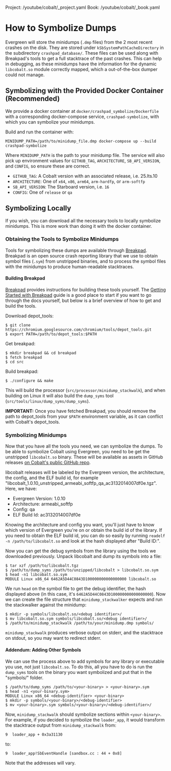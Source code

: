 Project: /youtube/cobalt/_project.yaml
Book: /youtube/cobalt/_book.yaml

# How to Symbolize Dumps

Evergreen will store the minidumps (`.dmp` files) from the 2 most recent
crashes on the disk. They are stored under `kSbSystemPathCacheDirectory` in the
subdirectory `crashpad_database/`. These files can be used along with
Breakpad's tools to get a full stacktrace of the past crashes. This can help in
debugging, as these minidumps have the information for the dynamic
`libcobalt.so` module correctly mapped, which a out-of-the-box dumper could not
manage.

## Symbolizing with the Provided Docker Container (Recommended)

We provide a docker container at `docker/crashpad_symbolize/Dockerfile` with a
corresponding docker-compose service, `crashpad-symbolize`, with which you can
symbolize your minidumps.

Build and run the container with:

```
MINIDUMP_PATH=/path/to/minidump_file.dmp docker-compose up --build crashpad-symbolize
```

Where `MINIDUMP_PATH` is the path to your minidump file. The service will also
pick up environment values for `GITHUB_TAG`, `ARCHITECTURE`, `SB_API_VERSION`,
and `CONFIG`, so ensure these are correct.

* `GITHUB_TAG`: A Cobalt version with an associated release, i.e. 25.lts.10
* `ARCHITECTURE`: One of `x64`, `x86`, `arm64`, `arm-hardfp`, or `arm-softfp`
* `SB_API_VERSION`: The Starboard version, i.e. `16`
* `CONFIG`: One of `release` or `qa`

## Symbolizing Locally

If you wish, you can download all the necessary tools to locally symbolize
minidumps. This is more work than doing it with the docker container.

### Obtaining the Tools to Symbolize Minidumps

Tools for symbolizing these dumps are available through
[Breakpad](https://chromium.googlesource.com/breakpad/breakpad/). Breakpad is
an open source crash reporting library that we use to obtain symbol files
(`.sym`) from unstripped binaries, and to process the symbol files with the
minidumps to produce human-readable stacktraces.

#### Building Breakpad

[Breakpad](https://chromium.googlesource.com/breakpad/breakpad/) provides
instructions for building these tools yourself. The
[Getting Started with Breakpad](https://chromium.googlesource.com/breakpad/breakpad/+/master/docs/getting_started_with_breakpad.md)
guide is a good place to start if you want to go through the docs yourself, but
below is a brief overview of how to get and build the tools.

Download depot_tools:
```
$ git clone https://chromium.googlesource.com/chromium/tools/depot_tools.git
$ export PATH=/path/to/depot_tools:$PATH
```

Get breakpad:
```
$ mkdir breakpad && cd breakpad
$ fetch breakpad
$ cd src
```

Build breakpad:
```
$ ./configure && make
```

This will build the processor (`src/processor/minidump_stackwalk`), and when
building on Linux it will also build the `dump_syms` tool
(`src/tools/linux/dump_syms/dump_syms`).

**IMPORTANT:** Once you have fetched Breakpad, you should remove the path to
depot_tools from your `$PATH` environment variable, as it can conflict with
Cobalt's depot_tools.

### Symbolizing Minidumps

Now that you have all the tools you need, we can symbolize the dumps. To be
able to symbolize Cobalt using Evergreen, you need to be get the unstripped
`libcobalt.so` binary. These will be available as assets in GitHub releases
[on Cobalt's public GitHub repo](https://github.com/youtube/cobalt/releases).

libcobalt releases will be labeled by the Evergreen version, the architecture,
the config, and the ELF build id, for example
"libcobalt_1.0.10_unstripped_armeabi_softfp_qa_ac3132014007df0e.tgz". Here, we
have:
* Evergreen Version: 1.0.10
* Architecture: armeabi_softfp
* Config: qa
* ELF Build Id: ac3132014007df0e

Knowing the architecture and config you want, you'll just have to know which
version of Evergreen you're on or obtain the build id of the library. If you
need to obtain the ELF build id, you can do so easily by running
`readelf -n /path/to/libcobalt.so` and look at the hash displayed after "Build
ID:".

Now you can get the debug symbols from the library using the tools we
downloaded previously. Unpack libcobalt and dump its symbols into a file:

```
$ tar xzf /path/to/libcobalt.tgz
$ /path/to/dump_syms /path/to/unzipped/libcobalt > libcobalt.so.sym
$ head -n1 libcobalt.so.sym
MODULE Linux x86_64 6462A5D44C0843D100000000000000000 libcobalt.so
```

We run `head` on the symbol file to get the debug identifier, the hash
displayed above (in this case, it's `6462A5D44C0843D100000000000000000`). Now
we can create the file structure that `minidump_stackwalker` expects and run
the stackwalker against the minidump:

```
$ mkdir -p symbols/libcobalt.so/<debug identifier>/
$ mv libcobalt.so.sym symbols/libcobalt.so/<debug identifier>/
$ /path/to/minidump_stackwalk /path/to/your/minidump.dmp symbols/
```

`minidump_stackwalk` produces verbose output on stderr, and the stacktrace on
stdout, so you may want to redirect stderr.

#### Addendum: Adding Other Symbols

We can use the process above to add symbols for any library or executable you
use, not just `libcobalt.so`. To do this, all you have to do is run the
`dump_syms` tools on the binary you want symbolized and put that in the
"symbols/" folder.

```
$ /path/to/dump_syms /path/to/<your-binary> > <your-binary>.sym
$ head -n1 <your-binary.sym>
MODULE Linux x86_64 <debug-identifier> <your-binary>
$ mkdir -p symbols/<your-binary>/<debug-identifier>
$ mv <your-binary>.sym symbols/<your-binary>/<debug-identifier>/
```

Now, `minidump_stackwalk` should symbolize sections within `<your-binary>`. For
example, if you decided to symbolize the `loader_app`, it would transform the
stacktrace output from `minidump_stackwalk` from:

```
9  loader_app + 0x3a31130
```

to:

```
9  loader_app!SbEventHandle [sandbox.cc : 44 + 0x8]
```

Note that the addresses will vary.
